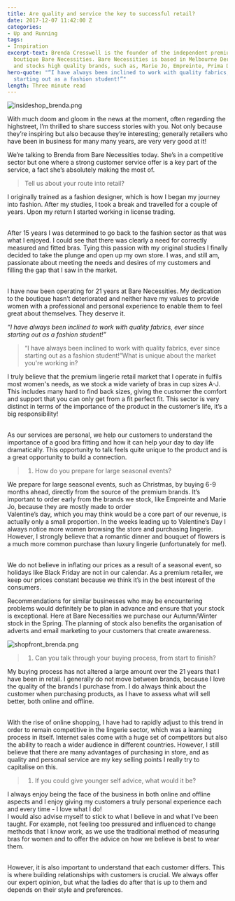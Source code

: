 ```yaml
---
title: Are quality and service the key to successful retail?
date: 2017-12-07 11:42:00 Z
categories:
- Up and Running
tags:
- Inspiration
excerpt-text: Brenda Cresswell is the founder of the independent premium lingerie
  boutique Bare Necessities. Bare Necessities is based in Melbourne Derbyshire, UK
  and stocks high quality brands, such as, Marie Jo, Empreinte, Prima Donna, and Aubade.
hero-quote: "“I have always been inclined to work with quality fabrics, ever since
  starting out as a fashion student!”"
length: Three minute read
---
```


![insideshop_brenda.png](/uploads/insideshop_brenda.png)

With much doom and gloom in the news at the moment, often regarding the highstreet, I’m thrilled to share success stories with you. Not only because they’re inspiring but also because they’re interesting; generally retailers who have been in business for many many years, are very very good at it!

We’re talking to Brenda from Bare Necessities today. She’s in a competitive sector but one where a strong customer service offer is a key part of the service, a fact she’s absolutely making the most of.

> Tell us about your route into retail?

I originally trained as a fashion designer, which is how I began my journey into fashion. After my studies, I took a break and travelled for a couple of years. Upon my return I started working in license trading.

\
After 15 years I was determined to go back to the fashion sector as that was what I enjoyed. I could see that there was clearly a need for correctly measured and fitted bras. Tying this passion with my original studies I finally decided to take the plunge and open up my own store. I was, and still am, passionate about meeting the needs and desires of my customers and filling the gap that I saw in the market.

\
I have now been operating for 21 years at Bare Necessities. My dedication to the boutique hasn’t deteriorated and neither have my values to provide women with a professional and personal experience to enable them to feel great about themselves. They deserve it.

*“I have always been inclined to work with quality fabrics, ever since starting out as a fashion student!”*

> “I have always been inclined to work with quality fabrics, ever since starting out as a fashion student!”What is unique about the market you're working in?

I truly believe that the premium lingerie retail market that I operate in fulfils most women's needs, as we stock a wide variety of bras in cup sizes A-J. This includes many hard to find back sizes, giving the customer the comfort and support that you can only get from a fit perfect fit. This sector is very distinct in terms of the importance of the product in the customer’s life, it’s a big responsibility!

\
As our services are personal, we help our customers to understand the importance of a good bra fitting and how it can help your day to day life dramatically. This opportunity to talk feels quite unique to the product and is a great opportunity to build a connection.

> 1. How do you prepare for large seasonal events?

We prepare for large seasonal events, such as Christmas, by buying 6-9 months ahead, directly from the source of the premium brands. It’s important to order early from the brands we stock, like Empreinte and Marie Jo, because they are mostly made to order
\
Valentine’s day, which you may think would be a core part of our revenue, is actually only a small proportion. In the weeks leading up to Valentine’s Day I always notice more women browsing the store and purchasing lingerie. However, I strongly believe that a romantic dinner and bouquet of flowers is a much more common purchase than luxury lingerie (unfortunately for me!).

\
We do not believe in inflating our prices as a result of a seasonal event, so holidays like Black Friday are not in our calendar. As a premium retailer, we keep our prices constant because we think it’s in the best interest of the consumers.

Recommendations for similar businesses who may be encountering problems would definitely be to plan in advance and ensure that your stock is exceptional. Here at Bare Necessities we purchase our Autumn/Winter stock in the Spring. The planning of stock also benefits the organisation of adverts and email marketing to your customers that create awareness.

![shopfront_brenda.png](/uploads/shopfront_brenda.png)

> 1. Can you talk through your buying process, from start to finish?

My buying process has not altered a large amount over the 21 years that I have been in retail. I generally do not move between brands, because I love the quality of the brands I purchase from. I do always think about the customer when purchasing products, as I have to assess what will sell better, both online and offline.

\
With the rise of online shopping, I have had to rapidly adjust to this trend in order to remain competitive in the lingerie sector, which was a learning process in itself. Internet sales come with a huge set of competitors but also the ability to reach a wider audience in different countries. However, I still believe that there are many advantages of purchasing in store, and as quality and personal service are my key selling points I really try to capitalise on this.

> 1. If you could give younger self advice, what would it be?

I always enjoy being the face of the business in both online and offline aspects and I enjoy giving my customers a truly personal experience each and every time - I love what I do!
\
I would also advise myself to stick to what I believe in and what I’ve been taught. For example, not feeling too pressured and influenced to change methods that I know work, as we use the traditional method of measuring bras for women and to offer the advice on how we believe is best to wear them.

\
However, it is also important to understand that each customer differs. This is where building relationships with customers is crucial. We always offer our expert opinion, but what the ladies do after that is up to them and depends on their style and preferences.